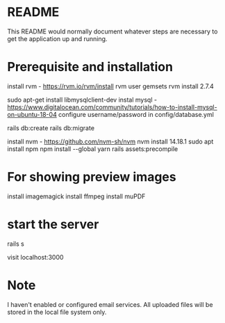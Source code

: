 # README

This README would normally document whatever steps are necessary to get the
application up and running.

# Prerequisite and installation
install rvm - https://rvm.io/rvm/install
rvm user gemsets
rvm install 2.7.4

sudo apt-get install libmysqlclient-dev
instal mysql - https://www.digitalocean.com/community/tutorials/how-to-install-mysql-on-ubuntu-18-04
configure username/password in config/database.yml

rails db:create
rails db:migrate

install nvm - https://github.com/nvm-sh/nvm
nvm install 14.18.1
sudo apt install npm
npm install --global yarn
rails assets:precompile


# For showing preview images
install imagemagick
install ffmpeg
install muPDF

# start the server
rails s

visit localhost:3000

# Note

I haven't enabled or configured email services.
All uploaded files will be stored in the local file system only.
